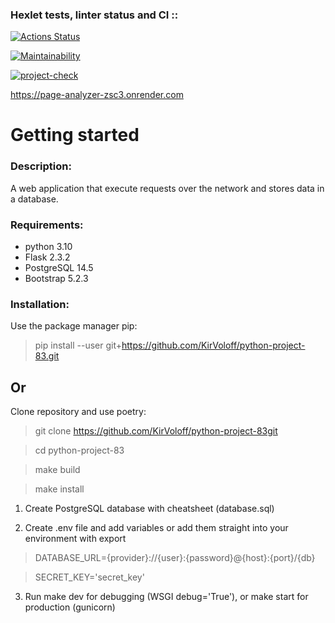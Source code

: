 ### Hexlet tests, linter status and CI ::
[![Actions Status](https://github.com/KirVoloff/python-project-83/workflows/hexlet-check/badge.svg)](https://github.com/KirVoloff/python-project-83/actions)

[![Maintainability](https://api.codeclimate.com/v1/badges/30cfc7232ea9f0f66ffb/maintainability)](https://codeclimate.com/github/KirVoloff/python-project-83/maintainability)

[![project-check](https://github.com/KirVoloff/python-project-83/actions/workflows/project-check.yml/badge.svg)](https://github.com/KirVoloff/python-project-83/actions/workflows/project-check.yml)

https://page-analyzer-zsc3.onrender.com

# Getting started


### Description:

A web application that execute requests over the network and stores data in a database.


### Requirements:

* python 3.10
* Flask 2.3.2
* PostgreSQL 14.5
* Bootstrap 5.2.3


### Installation:

Use the package manager pip:

>    pip install --user git+https://github.com/KirVoloff/python-project-83.git

## Or

Clone repository and use poetry:

>    git clone https://github.com/KirVoloff/python-project-83git

>    cd python-project-83

>    make build

>    make install

1. Create PostgreSQL database with cheatsheet (database.sql)

2. Create .env file and add variables or add them straight into your environment with export

>    DATABASE_URL={provider}://{user}:{password}@{host}:{port}/{db}

>    SECRET_KEY='secret_key'

3. Run make dev for debugging (WSGI debug='True'), or make start for production (gunicorn)
